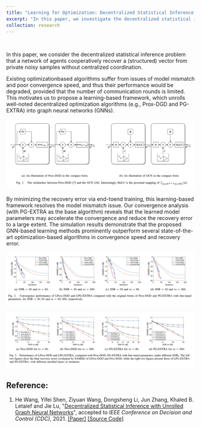 ```yaml
---
title: "Learning for Optimization: Decentralized Statistical Inference with Unrolled Graph Neural Networks"
excerpt: "In this paper, we investigate the decentralized statistical inference problem and propose a learning-based framework, which unrolls well-noted decentralized optimization algorithms into graph neural networks. This method addresses the issues of model mismatch and improve convergence speed to a large extent."
collection: research
---
```


<p>&nbsp;</p>

In this paper, we consider the decentralized statistical inference problem that a network of agents cooperatively recover a (structured) vector from private noisy samples without centralized coordination. 

Existing optimizationbased algorithms suffer from issues of model mismatch and poor convergence speed, and thus their performance would be degraded, provided that the number of communication rounds is limited. This motivates us to propose a learning-based framework, which unrolls well-noted decentralized optimization algorithms (e.g., Prox-DGD and PG-EXTRA) into graph neural networks (GNNs). 



<p align="center">
  <img src='/images/research/GNN/model.png'>
</p>



By minimizing the recovery error via end-toend training, this learning-based framework resolves the model mismatch issue. Our convergence analysis (with PG-EXTRA as the base algorithm) reveals that the learned model parameters may accelerate the convergence and reduce the recovery error to a large extent. The simulation results demonstrate that the proposed GNN-based learning methods prominently outperform several state-of-the-art optimization-based algorithms in convergence speed and recovery error.



<p align="center">
  <img src='/images/research/GNN/result1.png'>
</p>



<p align="center">
  <img src='/images/research/GNN/result2.png'>
</p>




## Reference:

1. He Wang, Yifei Shen, Ziyuan Wang, Dongsheng Li, Jun Zhang, Khaled B. Letaief and Jie Lu, "[Decentralized Statistical Inference with Unrolled Graph Neural Networks](https://arxiv.org/abs/2104.01555)", accepted to *IEEE Conference on Decision and Control (CDC)*, 2021. [[Paper]](https://arxiv.org/pdf/2104.01555.pdf) [[Source Code]](https://github.com/IrisWangHe/Learning-based-DOP-Framework)

